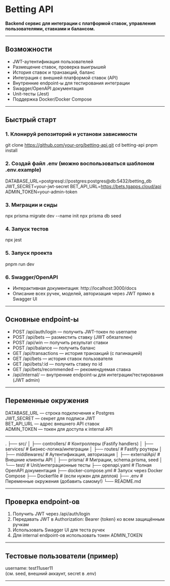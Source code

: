 # Betting API

**Backend сервис для интеграции с платформой ставок, управления пользователями, ставками и балансом.**

---

## Возможности

- JWT-аутентификация пользователей
- Размещение ставок, проверка выигрышей
- История ставок и транзакций, баланс
- Интеграция с внешней платформой ставок (API)
- Внутренние endpoint-ы для тестирования интеграции
- Swagger/OpenAPI документация
- Unit-тесты (Jest)
- Поддержка Docker/Docker Compose

---

## Быстрый старт

### 1. Клонируй репозиторий и установи зависимости

git clone https://github.com/your-org/betting-api.git
cd betting-api
pnpm install

### 2. Создай файл .env (можно воспользоваться шаблоном .env.example)

DATABASE_URL=postgresql://postgres:postgres@db:5432/betting_db
JWT_SECRET=your-jwt-secret
BET_API_URL=https://bets.tgapps.cloud/api
ADMIN_TOKEN=your-admin-token

### 3. Миграции и сиды 

npx prisma migrate dev --name init
npx prisma db seed

### 4. Запуск тестов

npx jest

### 5. Запуск проекта

pnpm run dev

### 6. Swagger/OpenAPI

- Интерактивная документация: http://localhost:3000/docs
- Описание всех ручек, моделей, авторизация через JWT прямо в Swagger UI

---

## Основные endpoint-ы

- POST /api/auth/login — получить JWT-токен по username
- POST /api/bets — разместить ставку (JWT обязателен)
- POST /api/win — получить результат ставки
- POST /api/balance — получить баланс
- GET /api/transactions — история транзакций (с пагинацией)
- GET /api/bets — история ставок пользователя
- GET /api/bets/:id — получить ставку по id
- GET /api/bets/recommended — рекомендуемая ставка
- /api/internal/ — внутренние endpoint-ы для интеграции/тестирования (JWT admin)

---

## Переменные окружения

DATABASE_URL — строка подключения к Postgres  
JWT_SECRET — секрет для подписи JWT  
BET_API_URL — адрес внешнего API ставок  
ADMIN_TOKEN — токен для доступа к internal API

---

.
├── src/
│   ├── controllers/      # Контроллеры (Fastify handlers)
│   ├── services/         # Бизнес-логика/интеграции
│   ├── routes/           # Fastify роутеры
│   ├── middlewares/      # Аутентификация, авторизация
│   ├── externalApi/      # Внешние клиенты API
│   ├── prisma/           # Миграции, schema.prisma, seed
│   └── test/             # Unit/интеграционные тесты
├── openapi.yaml          # Полная OpenAPI документация
├── docker-compose.yml    # Запуск через Docker Compose
├── Dockerfile            # (если нужен для деплоя)
├── .env                  # Переменные окружения (добавить самому!)
└── README.md

---

## Проверка endpoint-ов

1. Получить JWT через /api/auth/login
2. Передавать JWT в Authorization: Bearer {token} ко всем защищённым ручкам
3. Использовать Swagger UI для теста ручек
4. Для internal endpoint-ов использовать токен ADMIN_TOKEN

---

## Тестовые пользователи (пример)

username: test11user11  
(см. seed, внешний аккаунт, secret в .env)

---
